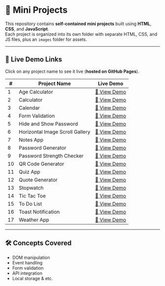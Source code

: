 # 📂 Mini Projects

This repository contains **self-contained mini projects** built using **HTML**, **CSS**, and **JavaScript**.  
Each project is organized into its own folder with separate HTML, CSS, and JS files, plus an `images` folder for assets.

---

## 🚀 Live Demo Links
Click on any project name to see it live (**hosted on GitHub Pages**).

| #  | Project Name | Live Demo |
|----|--------------|-----------|
| 1  | Age Calculator | [🔗 View Demo](https://aditya5259kumar.github.io/Mini-Projects/Age%20Calculator/) |
| 2  | Calculator | [🔗 View Demo](https://aditya5259kumar.github.io/Mini-Projects/Calculator/) |
| 3  | Calendar | [🔗 View Demo](https://aditya5259kumar.github.io/Mini-Projects/Calendar/) |
| 4  | Form Validation | [🔗 View Demo](https://aditya5259kumar.github.io/Mini-Projects/Form%20Validation/) |
| 5  | Hide and Show Password | [🔗 View Demo](https://aditya5259kumar.github.io/Mini-Projects/Hide%20and%20Show%20Password/) |
| 6  | Horizontal Image Scroll Gallery | [🔗 View Demo](https://aditya5259kumar.github.io/Mini-Projects/Horizontal%20image%20scroll%20gallery/) |
| 7  | Notes App | [🔗 View Demo](https://aditya5259kumar.github.io/Mini-Projects/Notes%20App/) |
| 8  | Password Generator | [🔗 View Demo](https://aditya5259kumar.github.io/Mini-Projects/Password%20Generator/) |
| 9  | Password Strength Checker | [🔗 View Demo](https://aditya5259kumar.github.io/Mini-Projects/Password%20strength%20checker/) |
| 10 | QR Code Generator | [🔗 View Demo](https://aditya5259kumar.github.io/Mini-Projects/QR%20Code%20Generator/) |
| 11 | Quiz App | [🔗 View Demo](https://aditya5259kumar.github.io/Mini-Projects/Quiz%20App/) |
| 12 | Quote Generator | [🔗 View Demo](https://aditya5259kumar.github.io/Mini-Projects/Quote%20Generator/) |
| 13 | Stopwatch | [🔗 View Demo](https://aditya5259kumar.github.io/Mini-Projects/Stopwatch/) |
| 14 | Tic Tac Toe | [🔗 View Demo](https://aditya5259kumar.github.io/Mini-Projects/Tic%20Tac%20Toe/) |
| 15 | To Do List | [🔗 View Demo](https://aditya5259kumar.github.io/Mini-Projects/To%20Do%20List/) |
| 16 | Toast Notification | [🔗 View Demo](https://aditya5259kumar.github.io/Mini-Projects/Toast%20Notification/) |
| 17 | Weather App | [🔗 View Demo](https://aditya5259kumar.github.io/Mini-Projects/Weather%20app/) |

---

## 🛠️ Concepts Covered
- DOM manipulation  
- Event handling  
- Form validation  
- API integration  
- Local storage & etc.
